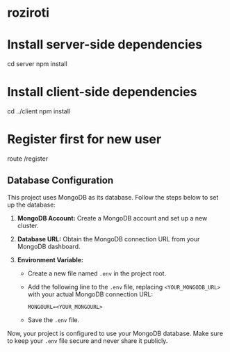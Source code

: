 # roziroti

# Install server-side dependencies
cd server
npm install

# Install client-side dependencies
cd ../client
npm install

# Register first for new user
route /register
## Database Configuration

This project uses MongoDB as its database. Follow the steps below to set up the database:

1. **MongoDB Account:** Create a MongoDB account and set up a new cluster.

2. **Database URL:** Obtain the MongoDB connection URL from your MongoDB dashboard.

3. **Environment Variable:**

    - Create a new file named `.env` in the project root.

    - Add the following line to the `.env` file, replacing `<YOUR_MONGODB_URL>` with your actual MongoDB connection URL:

        ```env
        MONGOURL=<YOUR_MONGOURL>
        ```

    - Save the `.env` file.

Now, your project is configured to use your MongoDB database. Make sure to keep your `.env` file secure and never share it publicly.
